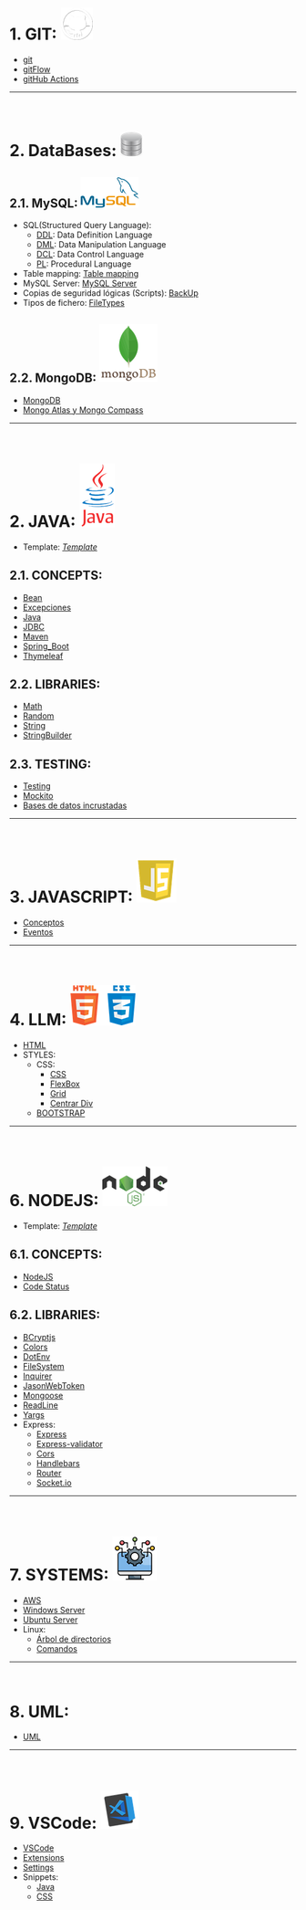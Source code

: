 # 1. GIT: ![Git](./_img/git.png)
- [git](./Git/git.md)
- [gitFlow](./Git/gitFlow.md)
- [gitHub Actions](./Git/gitHubActions.md)
---
<br>

# 2. DataBases: ![DataBases](./_img/db.png)
## 2.1. MySQL: ![MySQL](./_img/mysql.png)
- SQL(Structured Query Language):
  - [DDL](./DataBases/MySQL/DDL.md): Data Definition Language
  - [DML](./DataBases/MySQL/DML.md): Data Manipulation Language
  - [DCL](./DataBases/MySQL/DCL.md): Data Control Language
  - [PL](./DataBases/MySQL/PL.md): Procedural Language
- Table mapping: [Table mapping](./DataBases/MySQL/table_mapping/table_mapping.md)
- MySQL Server: [MySQL Server](./DataBases/MySQL/MySQL_server.md)
- Copias de seguridad lógicas (Scripts): [BackUp](./DataBases/MySQL/BackUp.md)
- Tipos de fichero: [FileTypes](./DataBases/MySQL/fileTypes.pdf)

## 2.2. MongoDB: ![MongoDB](./_img/mongo.png)
- [MongoDB](./DataBases/mongoDB/mongoDB.md)
- [Mongo Atlas y Mongo Compass](./DataBases/mongoDB/mongoAtlas+Compass.md)

---
<br>

# 2. JAVA: ![Java](./_img/java.png)
- Template: *[Template](./Java/_template)*
 ## 2.1. CONCEPTS:
 - [Bean](./Java/concepts/Bean.md)
 - [Excepciones](./Java/concepts/Excepciones.md)
 - [Java](./Java/concepts/Java.md)
 - [JDBC](./Java/concepts/JDBC.md)
 - [Maven](./Java/concepts/Maven.md)
 - [Spring_Boot](./Java/concepts/Spring_Boot.md)
 - [Thymeleaf](./Java/concepts/Thymeleaf.md)

 ## 2.2. LIBRARIES:
 - [Math](./Java/libraries/Math.md)
 - [Random](./Java/libraries/Random.md)
 - [String](./Java/libraries/String.md)
 - [StringBuilder](./Java/libraries/StringBuilder.md)

 ## 2.3. TESTING:
 - [Testing](./Java/testing/test.md)
 - [Mockito](./Java/testing/mockito.md)
 - [Bases de datos incrustadas](./Java/testing/embeddedDB.md)
---
<br>

# 3. JAVASCRIPT: ![JavaScript](./_img/js.png)
- [Conceptos](./JavaScript/js.md)
- [Eventos](./JavaScript/eventos.md)
---
<br>

# 4. LLM: ![LLM](./_img/llm.png)
- [HTML](./LLM/HTML/html.md)
- STYLES: 
  - CSS:
    - [CSS](./LLM/STYLES/CSS/css.md)
    - [FlexBox](./LLM/STYLES/CSS/flex.md)
    - [Grid](./LLM/STYLES/CSS/grid.md)
    - [Centrar Div](./LLM/STYLES/CSS/centrarDiv.md)
  - [BOOTSTRAP](./LLM/STYLES/BOOTSTRAP/bootstrap.md)
---
<br>


# 6. NODEJS: ![NodeJS](./_img/node.png)
- Template: *[Template](./NodeJS/_template)*

## 6.1. CONCEPTS:
- [NodeJS](./NodeJS/node.md)
- [Code Status](./NodeJS/codeStatus.png)

## 6.2. LIBRARIES:
- [BCryptjs](./NodeJS/libraries/bcryptjs.md)
- [Colors](./NodeJS/libraries/colors.md)
- [DotEnv](./NodeJS/libraries/dotenv.md)
- [FileSystem](./NodeJS/libraries/fileSystem.md)
- [Inquirer](./NodeJS/libraries/inquirer.md)
- [JasonWebToken](./NodeJS/libraries/jwt.md)
- [Mongoose](./NodeJS/libraries/mongoose.md)
- [ReadLine](./NodeJS/libraries/readline.md)
- [Yargs](./NodeJS/libraries/yargs.md)
- Express:
  - [Express](./NodeJS/libraries/express/express.md)
  - [Express-validator](./NodeJS/libraries/express/express-validator.md)
  - [Cors](./NodeJS/libraries/express/cors.md)
  - [Handlebars](./NodeJS/libraries/express/handlebars.md)
  - [Router](./NodeJS/libraries/express/router.md)
  - [Socket.io](./NodeJS/libraries/express/socket-io.md)
---
<br>

# 7. SYSTEMS: ![Systems](./_img/systems.png)
- [AWS](./Systems/aws.md)
- [Windows Server](./Systems/winServer.md)
- [Ubuntu Server](./Systems/ubuntuServer.md)
- Linux:
  - [Árbol de directorios](./Systems/LINUX/arbol_directorios.jpg)
  - [Comandos](./Systems/LINUX/Comandos_linux.md)
---
<br>

 # 8. UML:
 - [UML](./UML/uml.md)
---
<br>

# 9. VSCode: ![VSCode](./_img/vsc.png)
- [VSCode](./VSCode/VSCode.md)
- [Extensions](./VSCode/extensions.txt)
- [Settings](./VSCode/settings.json)
- Snippets:
  - [Java](./VSCode/snippets/java.json)
  - [CSS](./VSCode/snippets/css.json)